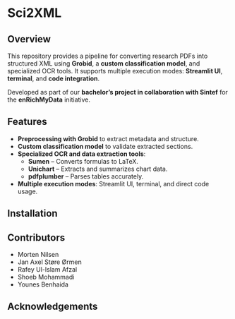 # Sci2XML
## Overview  
This repository provides a pipeline for converting research PDFs into structured XML using **Grobid**, a **custom classification model**, and specialized OCR tools. It supports multiple execution modes: **Streamlit UI**, **terminal**, and **code integration**.  

Developed as part of our **bachelor’s project in collaboration with Sintef** for the **enRichMyData** initiative.  

## Features  
- **Preprocessing with Grobid** to extract metadata and structure.  
- **Custom classification model** to validate extracted sections.  
- **Specialized OCR and data extraction tools**:  
  - **Sumen** – Converts formulas to LaTeX.  
  - **Unichart** – Extracts and summarizes chart data.  
  - **pdfplumber** – Parses tables accurately.  
- **Multiple execution modes**: Streamlit UI, terminal, and direct code usage.  

## Installation  

## Contributors  

- Morten Nilsen  
- Jan Axel Støre Ørmen
- Rafey Ul-Islam Afzal  
- Shoeb Mohammadi  
- Younes Benhaida

## Acknowledgements  
